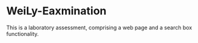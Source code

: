 # WeiLy-Eaxmination
This is a laboratory assessment, comprising a web page and a search box functionality.

